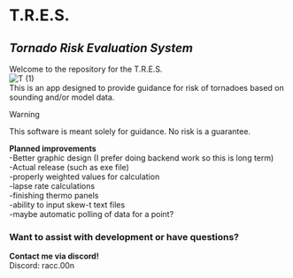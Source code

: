# T.R.E.S.
## _**T**ornado **R**isk **E**valuation **S**ystem_



Welcome to the repository for the T.R.E.S.\
![T (1)](https://github.com/user-attachments/assets/8d3a7a75-3ab8-48d5-b326-fc19c36704c7)\
This is an app designed to provide guidance for risk of tornadoes based on sounding and/or model data. 
> [!WARNING]
> This software is meant solely for guidance. No risk is a guarantee.


**Planned improvements**\
-Better graphic design (I prefer doing backend work so this is long term)\
-Actual release (such as exe file)\
-properly weighted values for calculation\
-lapse rate calculations\
-finishing thermo panels\
-ability to input skew-t text files\
-maybe automatic polling of data for a point?
### Want to assist with development or have questions?
**Contact me via discord!**\
Discord: racc.00n

